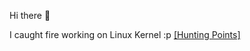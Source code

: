 

<!--

### Hi there 👋

Here are some ideas to get you started:

- 🔭 I’m currently working on ...
- 🌱 I’m currently learning ...
- 👯 I’m looking to collaborate on ...
- 🤔 I’m looking for help with ...
- 💬 Ask me about ...
- 📫 How to reach me: ...
- 😄 Pronouns: ...
- ⚡ Fun fact: ...

Shout out to the great hackers:
- Unix:  Ken Thompson, Dennis Ritchie ...
- GNU:   Richard Stallman ...
- Linux: Linus Torvalds, Paul E. McKenney ...
...

-->

Hi there 👋

I caught fire working on Linux Kernel :p 
[[Hunting Points]](https://git.kernel.org/pub/scm/linux/kernel/git/torvalds/linux.git/log/?qt=author&q=Lance+Yang)

<!--
$ git log --author="lance.yang@linux.dev" --oneline

bit.ly/4jnu9p8 -> https://lore.kernel.org/all/?q=f:Lance+Yang
bit.ly/4lwDfBH -> https://git.kernel.org/pub/scm/linux/kernel/git/torvalds/linux.git/log/?qt=author&q=Lance+Yang
-->

